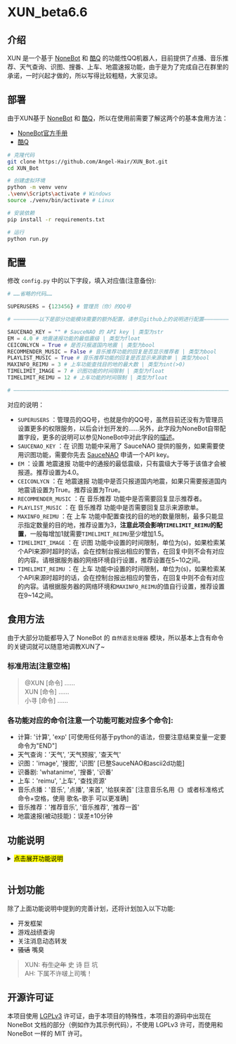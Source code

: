 # XUN_beta6.6

## 介绍

XUN 是一个基于 [NoneBot](https://github.com/richardchien/nonebot) 和 [酷Q](https://cqp.cc) 的功能性QQ机器人，目前提供了点播、音乐推荐、天气查询、识图、搜番、上车、地震速报功能，由于是为了完成自己在群里的承诺，一时兴起才做的，所以写得比较粗糙，大家见谅。

## 部署

由于XUN基于 [NoneBot](https://github.com/richardchien/nonebot) 和 [酷Q](https://cqp.cc)，所以在使用前需要了解这两个的基本食用方法：

* [NoneBot官方手册](https://nonebot.cqp.moe)
* [酷Q](https://cqp.cc)

```bash
# 克隆代码
git clone https://github.com/Angel-Hair/XUN_Bot.git
cd XUN_Bot

# 创建虚拟环境
python -m venv venv
.\venv\Scripts\activate # Windows
source ./venv/bin/activate # Linux

# 安装依赖
pip install -r requirements.txt

# 运行
python run.py
```

## 配置

修改 `config.py` 中的以下字段，填入对应值(注意备份):

```python
# ……省略的代码……

SUPERUSERS = {123456} # 管理员（你）的QQ号

# ————————以下是部分功能模块需要的额外配置，请参见github上的说明进行配置————————

SAUCENAO_KEY = "" # SauceNAO 的 API key | 类型为str
EM = 4.0 # 地震速报功能的最低震级 | 类型为float
CEICONLYCN = True # 是否只报道国内地震 | 类型为bool
RECOMMENDER_MUSIC = False # 音乐推荐功能的回复是否显示推荐者 | 类型为bool
PLAYLIST_MUSIC = True # 音乐推荐功能的回复是否显示来源歌单 | 类型为bool
MAXINFO_REIMU = 3 # 上车功能查找目的地的最大数 | 类型为int(>0)
TIMELIMIT_IMAGE = 7 # 识图功能的时间限制 | 类型为float
TIMELIMIT_REIMU = 12 # 上车功能的时间限制 | 类型为float

# —————————————————————————————————————————————————————————————————————————
```

对应的说明：

* `SUPERUSERS` ：管理员的QQ号，也就是你的QQ号，虽然目前还没有为管理员设置更多的权限服务，以后会计划开发的……另外，此字段为NoneBot自带配置字段，更多的说明可以参见NoneBot中对此字段的[描述](https://nonebot.cqp.moe/guide/basic-configuration.html#%E9%85%8D%E7%BD%AE%E8%B6%85%E7%BA%A7%E7%94%A8%E6%88%B7)。
* `SAUCENAO_KEY` ：在 识图 功能中采用了 SauceNAO 提供的服务，如果需要使用识图功能，需要你先去 [SauceNAO](https://saucenao.com/) 申请一个API key。
* `EM` ：设置 地震速报 功能中的通报的最低震级，只有震级大于等于该值才会被报道。推荐设置为4.0。
* `CEICONLYCN` ：在 地震速报 功能中是否只报道国内地震，如果只需要报道国内地震请设置为True。推荐设置为True。
* `RECOMMENDER_MUSIC` ：在 音乐推荐 功能中是否需要回复显示推荐者。
* `PLAYLIST_MUSIC` ：在 音乐推荐 功能中是否需要回复显示来源歌单。
* `MAXINFO_REIMU` ：在 上车 功能中配置查找的目的地的数量限制，最多只能显示指定数量的目的地，推荐设置为3，**注意此项会影响`TIMELIMIT_REIMU`的配置**，一般每增加1就需要`TIMELIMIT_REIMU`至少增加1.5。
* `TIMELIMIT_IMAGE` ：在 识图 功能中设置的时间限制，单位为(s)，如果检索某个API来源时超时的话，会在控制台报出相应的警告，在回复中则不会有对应的内容。请根据服务器的网络环境自行设置，推荐设置在5~10之间。
* `TIMELIMIT_REIMU` ：在 上车 功能中设置的时间限制，单位为(s)，如果检索某个API来源时超时的话，会在控制台报出相应的警告，在回复中则不会有对应的内容。请根据服务器的网络环境和`MAXINFO_REIMU`的值自行设置，推荐设置在9~14之间。

## 食用方法

由于大部分功能都导入了 NoneBot 的 `自然语言处理器` 模块，所以基本上含有命令的关键词就可以随意地调教XUN了~

### 标准用法[注意空格]

>@XUN [命令] ……  
>XUN [命令] ……  
>小寻 [命令] ……  

### 各功能对应的命令[注意一个功能可能对应多个命令]:

* 计算: '计算', 'exp' [可使用任何基于python的语法，但要注意结果变量一定要命令为"END"]
* 天气查询：'天气', '天气预报', '查天气'
* 识图：'image', '搜图', '识图' [已整SauceNAO和ascii2d功能]
* 识番剧: 'whatanime', '搜番', '识番'
* 上车：'reimu', '上车', '查找资源'
* 音乐点播：'音乐', '点播', '来首', '给朕来首' [注意音乐名用《》或者标准格式 命令+空格，使用 歌名-歌手 可以更准确]
* 音乐推荐：'推荐音乐', '音乐推荐', '推荐一首'
* 地震速报(被动技能)：误差±10分钟

## 功能说明

<details>
<summary><mark>点击展开功能说明</mark></summary>

### 识图

![1.png](https://i.loli.net/2020/01/04/FtiUZnSTPmCz3hJ.png)

此功能整合了以前的 SauceNAO 和 ascii2d 两个功能，主要针对ACG图像和推图，本来打算加入各主流搜索引擎识图功能的，但是发现并没用公开API，如果对接 Selenium 倒是可以实现，但是未免有点浪费资源，所以就没继续写了……

> XUN: 其实就是懒……

**需要注意的是加入了超时机制，如果 SauceNAO 和 ascii2d 其中一个在检索的时候超时则不会有对应的结果！如果需要修改超时时间，需要修改 `config.py` 中的对应值， 详细配置请参考上面 [配置](#user-content-配置) 这一节的内容。**

### 计算

![2.png](https://i.loli.net/2020/01/05/4h8uvrM5tkGQxPs.png)

任何使用 Python 来计算的公式都可以使用此功能来计算，**但要注意你所需要的计算结果一定要赋值给名为 `END` 的变量，也就是说如果你只发送命令 `1+1` 是不会有任何结果，正确的命令为 `END=1+1` 。另外如果你需要得到更多变量的值，则一定不要命令任何变量为`END`，在这种情况下，默认会回复一个包含计算过程所有变量的值空间字典。**

看到这里聪明的你可能已经猜出来了，这个功能的原理就是利用Python中的 `exec` 函数来实现的，不过不用担心安全审计问题，在执行`exec`函数前会自动调用相应的审计函数来进行检查，如果检查出可能会损害服务器的命令会进行相应的报错，并不会执行其命令。

### 音乐点播

![3.png](https://i.loli.net/2020/01/04/jqALO8ZvXmzfx6h.png)

这个基本的功能相信不用我更多的介绍了吧，**需要注意的是音乐名用《》括起来或者使用标准格式: 命令+空格，另外使用 歌名-歌手 的格式可以使结果更准确。**

### 音乐推荐

![4.png](https://i.loli.net/2020/01/04/bs9deW4gLmXPcAC.png)

输入 `对应命令 + 你需要音乐的描述` 就可以得到推荐音乐的回复，其中包含该歌曲所被包含歌单的信息。

### 搜番

![5.png](https://i.loli.net/2020/01/04/9nPh3kQM7cbz4rE.png)

该功能利用了![trace.moe](https://trace.moe/)公共API，会得到对应图片的番剧名称和时间锚点。

### 天气查询

![6.png](https://i.loli.net/2020/01/04/Sd7FZkI2w5n9c4b.png)

命令中包含‘小寻’和‘天气’这两个关键字和一个地名就可以得到对应地名的天气了。**注意只能查询国内的天气。**

### 地震速报

![7.png](https://i.loli.net/2020/01/04/rjl3mY7M4NodIct.png)

被动技能，不需要主动调用。默认情况下只会报道发生在国内的地震并且要求震级大于等于4.0，如果需要报道周边国家的地震或者需要修改最低震级，需要修改 `config.py` 中的对应值，详细配置请参考上面 [配置](#user-content-配置) 这一节的内容。

**注意启用该功能会每隔一分钟检索一次 ![国家地震台网](http://news.ceic.ac.cn/) ,比较消耗资源，如果不需要启用该功能，只需要在 `\include\plugins\` 目录下删掉对应 `ceic` 文件夹并重启XUN就可以了。**

### 上车

![8.png](https://i.loli.net/2020/01/16/J5NSW2BfbjMK6VZ.png)

注意此功能没有启用 `自然语言处理器` 模块，所以请用 `标准命令格式 + 目的地关键词` 的形式来告诉XUN你想要去的目的地。

**关于此功能我不会再有过多的描述了，请自行体会。**

</details>
<br>

## 计划功能

除了上面功能说明中提到的完善计划，还将计划加入以下功能:

* 开发框架
* 游戏战绩查询
* 关注消息动态转发
* ~~骚话~~ 嘴臭

> XUN: ~~有生之年~~ 史 诗 巨 坑  
> AH: 下属不许啵上司嘴！

## 开源许可证

本项目使用 [LGPLv3](https://github.com/Angel-Hair/XUN_Bot/blob/master/LICENSE) 许可证，由于本项目的特殊性，本项目的源码中出现在 NoneBot 文档的部分（例如作为其示例代码），不使用 LGPLv3 许可，而使用和 NoneBot 一样的 MIT 许可。
